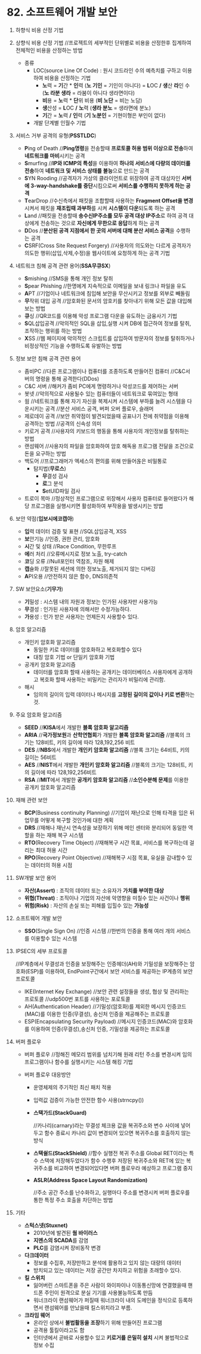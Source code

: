 # 82. 소프트웨어 개발 보안

1. 하향식 비용 산정 기법

2. 상향식 비용 산정 기법
   //프로젝트의 세부적인 단위별로 비용을 산정한후 집계하여 전체적인 비용을 산정하는 방법

   - 종류
     - LOC(source Line Of Code) : 원시 코드라인 수의 예측치를 구하고 이용하여 비용을 산정하는 기법
       - **노**력 = **기**간 * **인**력 (**노 기인** = 기인이 아니다)
         = **L**OC **/** **생**산 **라**인 수 (**노 라분 생라** = 라붐이 아니다 생라면이다)
       - **비**용 = **노**력 * **단**위 비용 (**비 노단** = 비는 노담)
       - **생**산성 = **L**OC **/** **노**력 (**생라 분노** = 생라면에 분노)
       - **기**간 = **노**력 **/** **인**력 (**기 노분인** = 기현이형은 부인이 없다)
     - 개발 단계별 인월수 기법

3. 서비스 거부 공격의 유형(**PSSTLDC**)

   - **P**ing of Death
     //**Ping명령**을 전송할때 **프로토콜 허용 범위 이상으로 전송**하여 **네트워크를 마비**시키는 공격
   - **S**murfing
     //**IP와 ICMP의 특성**을 이용하여 **하나의 서비스에 다량의 데이터를 전송**하여 **네트워크 및 서비스 상태를 불능**으로 만드는 공격
   - **S**YN Rooding
     //공격자가 가상의 클라이언트로 위장하여 공격 대상자인 **서버에 3-way-handshake를 중단**시킴으로써 **서비스를 수행하지 못하게 하는 공격**
   - **T**earDrop
     //수신측에서 패킷을 조합할때 사용하는 **Fragment Offset을 변경** 시켜서 패킷을 **재조립때 과부하**를 시켜 **시스템이 다운**되도록 하는 공격
   - **L**and
     //패킷을 전송할때 **송수신IP주소를 모두 공격 대상 IP주소**로 하여 공격 대상에게 전송하는 것으로 **자신에게 무한으로 응답**하게 하는 공격
   - **D**Dos
     //**분산된 공격 지점에서 한 곳의 서버에 대해 분산 서비스 공격**을 수행하는 공격
   - **C**SRF(Cross Site Request Forgery)
     //사용자의 의도와는 다르게 공격자가 의도한 행위(삽입,삭제,수정)을 웹사이트에 요청하게 하는 공격 기법

4. 네트워크 침해 공격 관련 용어(**SSA무큐SX**)

   - **S**mishing
     //SMS을 통해 개인 정보 탈취
   - **S**pear Phishing
     //한명에게 지속적으로 이메일을 보내 링크나 파일을 유도
   - **A**PT
     //기업이나 네트워크에 침입해 보안을 무산시키고 정보를 외부로 빼돌림
   - **무**작위 대입 공격
     //암호화된 문서의 암호키를 찾아내기 위해 모든 값을 대입해보는 방법
   - **큐**싱
     //QR코드를 이용해 악성 프로그램 다운을 유도하는 금융사기 기법
   - **S**QL삽입공격
     //악의적인 SQL을 삽입,실행 시켜 DB에 접근하여 정보를 탈취,조작하는 행위를 하는 방법
   - **X**SS
     //웹 페이지에 악의적인 스크립트를 삽입하여 방문자의 정보를 탈취하거나 비정상적인 기능을 수행하도록 유발하는 방법

5. 정보 보안 침해 공격 관련 용어

   - 좀비PC 
     //다른 프로그램이나 컴퓨터를 조종하도록 만들어진 컴퓨터
     //C&C서버의 명령을 통해 공격한다(DDos)
   - C&C 서버
     //해커가 좀비 PC에게 명령하거나 악성코드를 제어하는 서버
   - 봇넷
     //악의적으로 사용될수 있는 컴퓨터들이 네트워크로 묶여있는 형태
   - 웜
     //네트워크를 통해 자기 자신을 복제시켜 시스템에 부하를 늘려 시스템을 다운시키는 공격
     //분산 서비스 공격, 버퍼 오버 플로우, 슬래머
   - 제로데이 공격
     //보안 취약점이 발견되었을때 공표나기 전에 취약점을 이용해 공격하는 방법
     //공격의 신속성 의미
   - 키로거 공격
     //사용자의 키보드의 행동을 통해 사용자의 개인정보를 탈취하는 방법
   - 랜섬웨어
     //사용자의 파일을 암호화하여 암호 해독용 프로그램 전달을 조건으로 돈을 요구하는 방법
   - 백도어
     //프로그래머가 엑세스의 편의를 위해 만들어옪은 비밀통로
     - 탐지법(**무로스**)
       - **무**결성 검사
       - **로**그 분석
       - **S**etUID파일 검사
   - 트로이 목마
     //정상적인 프로그램으로 위장해서 사용자 컴퓨터로 들어왔다가 해당 프로그램을 실행시키면 활성화하여 부작용을 발생시키는 방법

6. 보안 약점(**입보시에코캡아**)

   - **입**력 데이터 검증 및 표현
     //SQL삽입공격, XSS
   - **보**안기능
     //인증, 권한 관리, 암호화
   - **시**간 및 상태
     //Race Condition, 무한루프
   - **에**러 처리
     //오류메시지로 정보 노출, try-catch
   - **코**딩 오류
     //Null포인터 역참조, 자원 해제
   - **캡**슐화
     //잘못된 세션에 의한 정보노출, 제거되지 않는 디버깅
   - **A**PI오용
     //안전하지 않은 함수, DNS의존적

7. SW 보안요소(**기무가**)

   - **기**밀성 : 시스템 내의 자원과 정보는 인가된 사용자만 사용가능
   - **무**결성 : 인가된 사용자에 의해서만 수정가능하다.
   - **가**용성 : 인가 받은 사용자는 언제든지 사용할수 있다.

8. 암호 알고리즘

   - 개인키 암호화 알고리즘
     - 동일한 키로 데이터를 암호화하고 복호화할수 있다
     - 대칭 암호 기법 or 단일키 암호화 기법
   - 공개키 암호화 알고리즘
     - 데이터를 암호화 할때 사용하는 공개키는 데이터베이스 사용자에게 공개하고 복호화 할때 사용하는 비밀키는 관리자가 비밀리에 관리함.
   - 해시
     - 임의의 길이의 입력 데이터나 메시지를 **고정된 길이의 값이나 키로 변환**하는것.

9. 주요 암호화 알고리즘

   - **SEED**
     //**KISA**에서 개발한 **블록 암호화 알고리즘**
   - **ARIA**
     //**국가정보원**과 **산학연협회**가 개발한 **블록 암호화 알고리즘**
     //블록의 크기는 128비트, 키의 길이에 따라 128,192,256 비트
   - **DES**
     //**NBS**에서 개발한 **개인키 암호화 알고리즘**
     //블록 크기는 64비트, 키의 길이는  56비트
   - **AES**
     //**NIST**에서 개발한 **개인키 암호화 알고리즘**
     //블록의 크기는 128비트, 키의 길이에 따라 128,192,256비트
   - **RSA**
     //**MIT**에서 개발한 **공개키 암호화 알고리즘**
     //**소인수분해 문제**를 이용한 공개키 암호화 알고리즘

10. 재해 관련 보안

    - **BCP**(Business continuity Planning)
      //기업이 재난으로 인해 타격을 입은 뒤 업무를 어떻게 복구할 것인가에 대한 계획
    - **DRS**
      //재해나 재난시 연속성을 보장하기 위해 메인 센터와 분리되어 동일한 역할을 하는 재해 복구 시스템
    - **RTO**(Recovery Time Object)
      //재해복구 시간 목표, 서비스를 복구하는데 걸리는 최대 허용 시간
    - **RPO**(Recovery Point Objective)
      //재해복구 시점 목표, 유실을 감내할수 있는 데이터의 허용 시점

11. SW개발 보안 용어

    - **자산(Assert)** : 조직의 데이터 또는 소유자가 **가치를 부여한 대상**
    - **위협(Threat)** : 조직이나 기업의 자산에 악영향을 미칠수 있는 사건이나 **행위**
    - **위험(Risk)** : 자산의 손실 또는 피해를 입힐수 있는 **가능성**

12. 소프트웨어 개발 보안

    - **SSO**(Single Sign On)
      //인증 시스템
      //한번의 인증을 통해 여러 개의 서비스를 이용할수 있는 시스템

13. IPSEC의 세부 프로토콜

    //IP계층에서 무결성과 인증을 보장해주는 인증헤더(AH)와 기밀성을 보장해주는 암호화(ESP)를 이용하여, EndPoint구간에서 보안 서비스를 제공하는 IP계층의 보안 프로토콜

    - IKE(Internet Key Exchange)
      //보안 관련 설정들을 생성, 협상 및 관리하는 프로토콜
      //udp500번 포트를 사용하는 포로토콜
    - AH(Authentication Header)
      //기밀성(암호화)를 제외한 메시지 인증코드(MAC)를 이용한 인증(무결성), 송신처 인증을 제공해주는 프로토콜
    - ESP(Encapsulating Security Payload)
      //메시지 인증코드(MAC)와 암호화를 이용하여 인증(무결성),송신처 인증, 기밀성을 제공하는 프로토콜

14. 버퍼 플로우

    - 버퍼 플로우
      //정해진 메모리 범위를 넘치기해 원래 리턴 주소를 변경시켜 임의 프로그램이나 함수를 실행시키는 시스템 해킹 기법

    - 버퍼 플로우 대응방안

      - 운영체제의 주기적인 최신 패치 적용

      - 입력값 검증이 가능한 안전한 함수 사용(strncpy())

      - **스택가드(StackGuard)**

        //카나리(carnary)라는 무결성 체크용 값을 복귀주소와 변수 사이에 넣어두고 함수 종료시 카나리 값이 변경되어 있으면 복귀주소를 호출하지 않는 방식

      - **스택쉴드(StackShield)**
        //함수 실행전 복귀 주소를 Global RET이라는 특수 스택에 저장해두었다가 함수 수행후 저장된 복귀주소와 RET에 있는 복귀주소를 비교하여 변경되어있다면 버퍼 플로우라 예상하고 프로그램 중지

      - **ASLR(Address Space Layout Randomization)**

        //주소 공간 주소를 난수화하고, 실행마다 주소를 변경시켜 버퍼 플로우를 통한 특정 주소 호출을 차단하는 방법

15. 기타

    - **스턱스넷(Stuxnet)**
      - 2010년에 발견된 **웜 바이러스**
      - **지멘스의 SCADA**를 감염
      - **PLC**를 감염시켜 장비동작 변경
    - **다크데이터**
      - 정보를 수집후, 저장만하고 분석에 활용하고 있지 않는 대량의 데이터
      - 방치되고 있는 데이터는 저장 공간만 차지하고 위험을 초래할수 있다.
    - **킬 스위치**
      - 잃어버린 스마트폰을 주은 사람이 와이파이나 이동통신망에 연결했을때 핸드폰 주인이 원격으로 분실 기기를 사용불능하도록 만듬
      - 워너크라이 랜섬웨어가 퍼질때 워너크라이 내의 도메인을 정식으로 등록하면서 랜섬웨어를 만났을때 킬스위치라고 부름.
    - **크라임 웨어**
      - 온라인 상에서 **불법활동을 조장**하기 위해 만들어진 프로그램
      - 공격용 툴킬이라고도 함
      - 인터넷에서 곧바로 사용할수 있고 **키로거를 은밀히 설치** 시켜 불법적으로 정보 수집